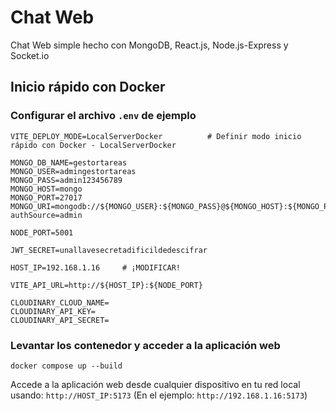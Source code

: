 # Chat Web

Chat Web simple hecho con MongoDB, React.js, Node.js-Express y Socket.io

## Inicio rápido con Docker

### Configurar el archivo `.env` de ejemplo

```
VITE_DEPLOY_MODE=LocalServerDocker          # Definir modo inicio rápido con Docker - LocalServerDocker

MONGO_DB_NAME=gestortareas
MONGO_USER=admingestortareas
MONGO_PASS=admin123456789
MONGO_HOST=mongo
MONGO_PORT=27017
MONGO_URI=mongodb://${MONGO_USER}:${MONGO_PASS}@${MONGO_HOST}:${MONGO_PORT}/${MONGO_DB_NAME}?authSource=admin

NODE_PORT=5001

JWT_SECRET=unallavesecretadificildedescifrar

HOST_IP=192.168.1.16     # ¡MODIFICAR!

VITE_API_URL=http://${HOST_IP}:${NODE_PORT}

CLOUDINARY_CLOUD_NAME=
CLOUDINARY_API_KEY=
CLOUDINARY_API_SECRET=
```

### Levantar los contenedor y acceder a la aplicación web
```
docker compose up --build
```
Accede a la aplicación web desde cualquier dispositivo en tu red local usando: `http://HOST_IP:5173` (En el ejemplo: `http://192.168.1.16:5173`)
